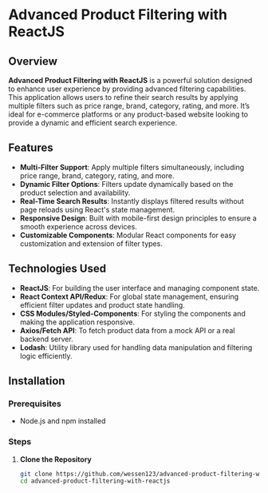 # Advanced Product Filtering with ReactJS

## Overview
**Advanced Product Filtering with ReactJS** is a powerful solution designed to enhance user experience by providing advanced filtering capabilities. This application allows users to refine their search results by applying multiple filters such as price range, brand, category, rating, and more. It’s ideal for e-commerce platforms or any product-based website looking to provide a dynamic and efficient search experience.

## Features
- **Multi-Filter Support**: Apply multiple filters simultaneously, including price range, brand, category, rating, and more.
- **Dynamic Filter Options**: Filters update dynamically based on the product selection and availability.
- **Real-Time Search Results**: Instantly displays filtered results without page reloads using React's state management.
- **Responsive Design**: Built with mobile-first design principles to ensure a smooth experience across devices.
- **Customizable Components**: Modular React components for easy customization and extension of filter types.

## Technologies Used
- **ReactJS**: For building the user interface and managing component state.
- **React Context API/Redux**: For global state management, ensuring efficient filter updates and product state handling.
- **CSS Modules/Styled-Components**: For styling the components and making the application responsive.
- **Axios/Fetch API**: To fetch product data from a mock API or a real backend server.
- **Lodash**: Utility library used for handling data manipulation and filtering logic efficiently.

## Installation

### Prerequisites
- Node.js and npm installed

### Steps
1. **Clone the Repository**
   ```bash
   git clone https://github.com/wessen123/advanced-product-filtering-with-reactjs.git
   cd advanced-product-filtering-with-reactjs

